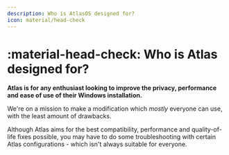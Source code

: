 ```yaml
---
description: Who is AtlasOS designed for?
icon: material/head-check
---
```


# :material-head-check: Who is Atlas designed for?

**Atlas is for any enthusiast looking to improve the privacy, performance and ease of use of their Windows installation.**

We're on a mission to make a modification which *mostly* everyone can use, with the least amount of drawbacks.

Although Atlas aims for the best compatibility, performance and quality-of-life fixes possible, you may have to do some troubleshooting with certain Atlas configurations - which isn't always suitable for everyone.
